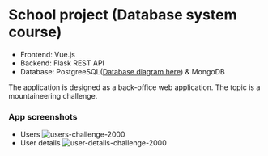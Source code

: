 # School project (Database system course)
- Frontend: Vue.js
- Backend: Flask REST API
- Database: PostgreeSQL([Database diagram here](https://drawsql.app/teams/-b/diagrams/challenge-2000-1/embed)) & MongoDB


The application is designed as a back-office web application. The topic is a mountaineering challenge.

### App screenshots
- Users
![users-challenge-2000](https://user-images.githubusercontent.com/57301167/196155429-4288dc73-1b35-47b1-a5de-b81528849830.jpg)
- User details
![user-details-challenge-2000](https://user-images.githubusercontent.com/57301167/196155827-07aac3fa-4dd9-4d68-bee7-db131184f104.jpg)
